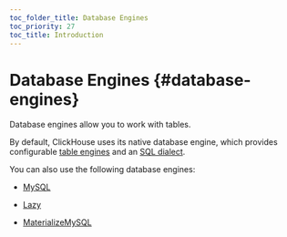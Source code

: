 ```yaml
---
toc_folder_title: Database Engines
toc_priority: 27
toc_title: Introduction
---
```


# Database Engines {#database-engines}

Database engines allow you to work with tables.

By default, ClickHouse uses its native database engine, which provides configurable [table engines](../../engines/table-engines/index.md) and an [SQL dialect](../../sql-reference/syntax.md).

You can also use the following database engines:

-   [MySQL](../../engines/database-engines/mysql.md)

-   [Lazy](../../engines/database-engines/lazy.md)

-   [MaterializeMySQL](../../engines/database-engines/materialize-mysql.md)


